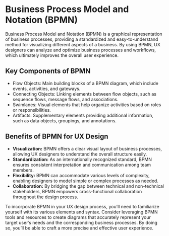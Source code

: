 # Business Process Model and Notation (BPMN)

Business Process Model and Notation (BPMN) is a graphical representation of business processes, providing a standardized and easy-to-understand method for visualizing different aspects of a business. By using BPMN, UX designers can analyze and optimize business processes and workflows, which ultimately improves the overall user experience.

## Key Components of BPMN

- Flow Objects: Main building blocks of a BPMN diagram, which include events, activities, and gateways.
- Connecting Objects: Linking elements between flow objects, such as sequence flows, message flows, and associations.
- Swimlanes: Visual elements that help organize activities based on roles or responsibilities.
- Artifacts: Supplementary elements providing additional information, such as data objects, groupings, and annotations.

## Benefits of BPMN for UX Design

- **Visualization:** BPMN offers a clear visual layout of business processes, allowing UX designers to understand the overall structure easily.
- **Standardization:** As an internationally recognized standard, BPMN ensures consistent interpretation and communication among team members.
- **Flexibility:** BPMN can accommodate various levels of complexity, enabling designers to model simple or complex processes as needed.
- **Collaboration:** By bridging the gap between technical and non-technical stakeholders, BPMN empowers cross-functional collaboration throughout the design process.

To incorporate BPMN in your UX design process, you’ll need to familiarize yourself with its various elements and syntax. Consider leveraging BPMN tools and resources to create diagrams that accurately represent your target user’s needs and the corresponding business processes. By doing so, you’ll be able to craft a more precise and effective user experience.

